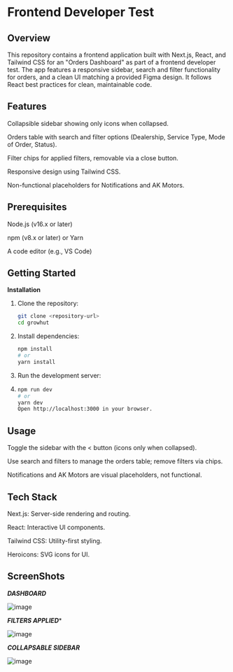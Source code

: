 # Frontend Developer Test 

## Overview

This repository contains a frontend application built with Next.js, React, and Tailwind CSS for an "Orders Dashboard" as part of a frontend developer test. The app features a responsive sidebar, search and filter functionality for orders, and a clean UI matching a provided Figma design. It follows React best practices for clean, maintainable code.

## Features

Collapsible sidebar showing only icons when collapsed.

Orders table with search and filter options (Dealership, Service Type, Mode of Order, Status).

Filter chips for applied filters, removable via a close button.

Responsive design using Tailwind CSS.

Non-functional placeholders for Notifications and AK Motors.

## Prerequisites

Node.js (v16.x or later)

npm (v8.x or later) or Yarn

A code editor (e.g., VS Code)

## Getting Started
**Installation**
1. Clone the repository:
   ```bash
   git clone <repository-url>
   cd growhut

2. Install dependencies:
   ```bash
   npm install
   # or
   yarn install

3. Run the development server:
4. ```bash
   npm run dev
   # or
   yarn dev
   Open http://localhost:3000 in your browser.

## Usage

Toggle the sidebar with the < button (icons only when collapsed).

Use search and filters to manage the orders table; remove filters via chips.

Notifications and AK Motors are visual placeholders, not functional.

## Tech Stack

Next.js: Server-side rendering and routing.

React: Interactive UI components.

Tailwind CSS: Utility-first styling.

Heroicons: SVG icons for UI.

## ScreenShots 

***DASHBOARD***

![image](https://github.com/user-attachments/assets/0cc7385a-af50-485b-9850-6928db594f1d)

***FILTERS APPLIED****

![image](https://github.com/user-attachments/assets/6a939f91-e7a2-4633-bf75-5cb38b25ca89)

***COLLAPSABLE SIDEBAR***

![image](https://github.com/user-attachments/assets/03a2f2a6-7846-439e-8f90-5b758a37cdf5)

